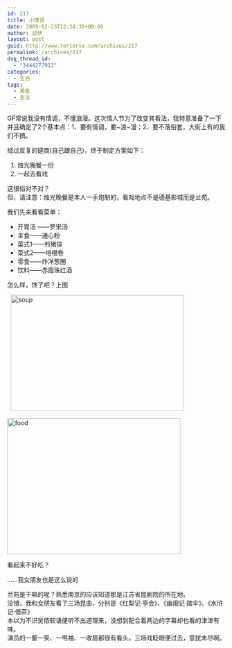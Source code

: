 ```yaml
---
id: 217
title: 小情调
date: 2009-02-23T22:34:30+00:00
author: 愆伏
layout: post
guid: http://www.tortorse.com/archives/217
permalink: /archives/217
dsq_thread_id:
  - "3444277913"
categories:
  - 生活
tags:
  - 美食
  - 生活
---
```

GF常说我没有情调，不懂浪漫。这次情人节为了改变其看法，我特意准备了一下并且确定了2个基本点：1、要有情调，要~浪~漫；2、要不落俗套，大街上有的我们不搞。

经过反复的磋商(自己跟自己)，终于制定方案如下：

  1. 烛光晚餐一份
  2. 一起去看戏

<!--more-->

这很俗对不对？   
但，请注意：烛光晚餐是本人一手炮制的，看戏地点不是德基影城而是兰苑。

我们先来看看菜单：

  * 开胃汤 &#8212;&#8212;罗宋汤
  * 主食&#8212;&#8212;通心粉
  * 菜式1&#8212;&#8212;煎猪排
  * 菜式2&#8212;&#8212;培根卷
  * 零食&#8212;&#8212;炸洋葱圈
  * 饮料&#8212;&#8212;赤霞珠红酒

怎么样，馋了吧？上图

&#160; <img style="border-right: 0px; border-top: 0px; border-left: 0px; border-bottom: 0px" height="267" alt="soup" src="http://www.tortorse.com/wp-content/uploads/2009/02/soup.jpg" width="400" border="0" />

<img style="border-right: 0px; border-top: 0px; border-left: 0px; border-bottom: 0px" height="313" alt="food" src="http://www.tortorse.com/wp-content/uploads/2009/02/food.jpg" width="400" border="0" />

看起来不好吃？

&#8230;&#8230;我女朋友也是这么说的

兰苑是干嘛的呢？熟悉南京的应该知道那是江苏省昆剧院的所在地。   
没错，我和女朋友看了三场昆曲，分别是《红梨记&#183;亭会》、《幽闺记&#183;踏伞》、《水浒记&#183;借茶》   
本以为不识吴侬软语便听不出道理来，没想到配合着两边的字幕却也看的津津有味。   
演员的一颦一笑、一甩袖、一收扇都很有看头。三场戏眨眼便过去，意犹未尽啊。